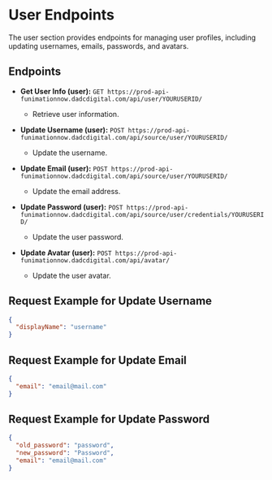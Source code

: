 # User Endpoints

The user section provides endpoints for managing user profiles, including updating usernames, emails, passwords, and avatars.

## Endpoints

- **Get User Info (user):** `GET https://prod-api-funimationnow.dadcdigital.com/api/user/YOURUSERID/`
  - Retrieve user information.

- **Update Username (user):** `POST https://prod-api-funimationnow.dadcdigital.com/api/source/user/YOURUSERID/`
  - Update the username.

- **Update Email (user):** `POST https://prod-api-funimationnow.dadcdigital.com/api/source/user/YOURUSERID/`
  - Update the email address.

- **Update Password (user):** `POST https://prod-api-funimationnow.dadcdigital.com/api/source/user/credentials/YOURUSERID/`
  - Update the user password.

- **Update Avatar (user):** `POST https://prod-api-funimationnow.dadcdigital.com/api/avatar/`
  - Update the user avatar.

## Request Example for Update Username

```json
{
  "displayName": "username"
}
```
## Request Example for Update Email

```json
{
  "email": "email@mail.com"
}
```
## Request Example for Update Password

```json
{
  "old_password": "password",
  "new_password": "Password",
  "email": "email@mail.com"
}
```
